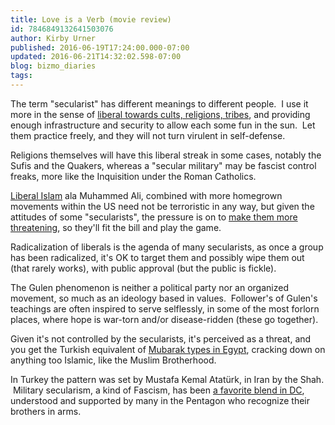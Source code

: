 ```yaml
---
title: Love is a Verb (movie review)
id: 7846849132641503076
author: Kirby Urner
published: 2016-06-19T17:24:00.000-07:00
updated: 2016-06-21T14:32:02.598-07:00
blog: bizmo_diaries
tags: 
---
```


The term "secularist" has different meanings to different people.  I use it more in the sense of [liberal towards cults, religions, tribes](http://mybizmo.blogspot.com/2006/11/about-secularism.html), and providing enough infrastructure and security to allow each some fun in the sun.  Let them practice freely, and they will not turn virulent in self-defense.

Religions themselves will have this liberal streak in some cases, notably the Sufis and the Quakers, whereas a "secular military" may be fascist control freaks, more like the Inquisition under the Roman Catholics.

[Liberal Islam](http://controlroom.blogspot.com/2013/09/interfaith-meetup.html) ala Muhammed Ali, combined with more homegrown movements within the US need not be terroristic in any way, but given the attitudes of some "secularists", the pressure is on to [make them more threatening](http://controlroom.blogspot.com/2011/04/roller-coaster-at-reed.html), so they'll fit the bill and play the game. 

Radicalization of liberals is the agenda of many secularists, as once a group has been radicalized, it's OK to target them and possibly wipe them out (that rarely works), with public approval (but the public is fickle).

The Gulen phenomenon is neither a political party nor an organized movement, so much as an ideology based in values.  Follower's of Gulen's teachings are often inspired to serve selflessly, in some of the most forlorn places, where hope is war-torn and/or disease-ridden (these go together).

Given it's not controlled by the secularists, it's perceived as a threat, and you get the Turkish equivalent of [Mubarak types in Egypt](http://worldgame.blogspot.com/2016/06/the-square-movie-review.html), cracking down on anything too Islamic, like the Muslim Brotherhood.

In Turkey the pattern was set by Mustafa Kemal Atatürk, in Iran by the Shah.  Military secularism, a kind of Fascism, has been [a favorite blend in DC](http://controlroom.blogspot.com/2016/06/war-planning.html), understood and supported by many in the Pentagon who recognize their brothers in arms.